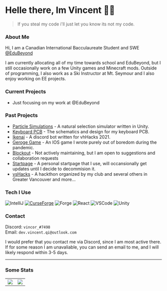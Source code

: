 Helle there, Im Vincent 👋🏻
==================================================================================================
> If you steal my code i'll just let you know its not my code.

### About Me

Hi, I am a Canadian International Bacculaureate Student and SWE [@EduBeyond](https://github.com/EduBeyond)

I am currently allocating all of my time towards school and EduBeyond, but I still occasionally work on a few Unity games and Minecraft mods. Outside of programming, I also work as a Ski Instructor at Mt. Seymour and I also enjoy working on EE projects.


### Current Projects
- Just focusing on my work at @EduBeyond

### Past Projects
- [Particle Simulations](https://github.com/vincor-qc/Particle-Simulations) - A natural selection simulator written in Unity.
- [Keyboard PCB](https://github.com/vincor-qc/keyboard-pcb) - The schematics and design for my keyboard PCB.
- [Ikenai](https://github.com/vincor-qc/vhhacks-2021) - A discord bot written for vhHacks 2021.
- [Geroge Game](https://github.com/vincor-qc/george-simulator) - An IOS game I wrote purely out of boredom during the pandemic.
- [Blockout](https://github.com/vincor-qc/blockout) - Not actively maintaining, but I am open to suggestions and collaboration requests
- [Startpage](https://github.com/vincor-qc/new-startpage) - A personal startpage that I use, will occansionally get updates until I decide to decommision it.
- [vsHacks](https://vshacks.tech/) - A hackthon organized by my club and several others in Greater Vancouver
and more...

### Tech I Use
![IntelliJ](https://img.shields.io/badge/IntelliJ-2021.3.3-red?style=for-the-badge&logo=IntelliJ%20IDEA)
[![CurseForge](https://img.shields.io/badge/Curseforge-Mods-orange?style=for-the-badge&logo=CurseForge)](https://www.curseforge.com/members/vincorqc/projects)
![Forge](https://img.shields.io/badge/Ren'py-brightgreen?style=for-the-badge&logo=renpy&logoColor=FFFFFF)
![React](https://img.shields.io/badge/React-18.2.0-14b1c9?style=for-the-badge&logo=react&logoColor=FFFFFF)
![VSCode](https://img.shields.io/badge/VSCode-1.67-blue?style=for-the-badge&logo=visualstudiocode)
![Unity](https://img.shields.io/badge/Unity-2022.1.1-blueviolet?style=for-the-badge&logo=unity)


### Contact
Discord: `vincor_#7498`<br>
Email: `dev.vincent.qi@outlook.com`

I would prefer that you contact me via Discord, since I am most active there. If for some reason I am unavaliable, you can send an email to me, and I will likely respond within 3-5 days.

--------------------------------------------------------------------------------------------------

### Some Stats

<table>
  <tr>
    <td align="center" style="padding=0;width=50%;">
      <img align="center" style="padding=0;" src="https://github-readme-stats.vercel.app/api/?username=vincor-qc&show_icons=true&title_color=D02525&text_color=909090&bg_color=00000000&hide_border=true&icon_color=C05050&count_private=true" />
    </td>
    <td align="center" style="padding=0;width=50%;">
      <img align="center" style="padding=0;" src="https://github-readme-stats.vercel.app/api/top-langs/?username=vincor-qc&layout=compact&show_icons=true&title_color=D02525&text_color=909090&bg_color=00000000&hide_border=true&icon_color=E05040&langs_count=8&hide=c%2B%2B,c,makefile,freemarker,assembly,pawn,roff&exclude_repo=Particle-Simulations&count_private=true" />
    </td>
  </tr>
</table>
